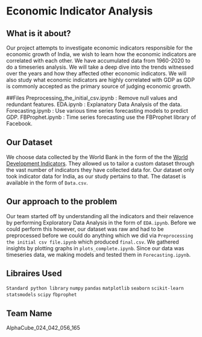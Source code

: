 # Economic Indicator Analysis

## What is it about?

Our project attempts to investigate economic indicators responsible for the economic growth of India, we wish
to learn how the economic indicators are correlated with each
other. We have accumulated data from 1960-2020 to do a timeseries analysis. We will take a deep dive into the trends witnessed
over the years and how they affected other economic indicators.
We will also study what economic indicators are highly correlated
with GDP as GDP is commonly accepted as the primary source
of judging economic growth.

##Files
Preprocessing_the_initial_csv.ipynb : Remove null values and redundant features.
EDA.ipynb : Explanatory Data Analysis of the data.
Forecasting.ipynb : Use various time series forecasting models to predict GDP.
FBProphet.ipynb : Time series forecasting use the FBProphet library of Facebook. 

## Our Dataset

We choose data collected by the World Bank in the form of the the [World Development Indicators](https://databank.worldbank.org/source/world-development-indicators).
They allowed us to tailor a custom dataset through the vast number of indicators they have collected data for. Our dataset only took indicator data for India, as our study pertains to that. The dataset is available in the form of `Data.csv`.

## Our approach to the problem

Our team started off by understanding all the indicators and their relavence by performing Exploratory Data Analysis in the form of `EDA.ipynb`. Before we could perform this however, our dataset was raw and had to be preprocessed before we could do anything which we did via `Preprocessing the initial csv file.ipynb` which produced `final.csv`. We gathered insights by plotting graphs in `plots_complete.ipynb`. Since our data was timeseries data, we making models and tested them in `Forecasting.ipynb`.

## Libraires Used
`Standard python library`
`numpy`
`pandas`
`matplotlib`
`seaborn`
`scikit-learn`
`statsmodels`
`scipy`
`fbprophet`

## Team Name
AlphaCube_024_042_056_165




